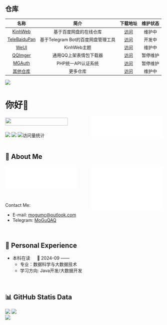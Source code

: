 ## 仓库

|                             名称                             |                             简介                             |                      下载地址                       |                      维护状态                       |
| :----------------------------------------------------------: | :----------------------------------------------------------: | :-------------------------------------------------: | :-------------------------------------------------: |
| [KinhWeb](https://github.com/mogumc/KinhWeb)  | 基于百度网盘的在线仓库 | [访问](https://github.com/mogumc/KinhWeb/releases) | 维护中 |
| [TeleBaiduPan](https://github.com/mogumc/TeleBaiduPan)  | 基于Telegram Bot的百度网盘管理工具 | [访问](https://github.com/mogumc/TeleBaiduPan/releases) | 开发中 |
| [WeUI](https://github.com/mogumc/KinhWeb-WEUI)  | KinhWeb主题 | [访问](https://github.com/mogumc/KinhWeb-WEUI/releases) | 维护中 |
| [QQImger](https://github.com/mogumc/QQImger)  | 通用QQ上架表情包下载器 | [访问](https://github.com/mogumc/QQImger/releases) | 暂停维护 |
| [MGAuth](https://github.com/mogumc/MGAuth)  | PHP统一API认证系统 | [访问](https://github.com/mogumc/MGAuth) | 暂停维护 |
| [其他仓库](https://github.com/mogumc?tab=repositories)  | 更多仓库 | [访问](https://github.com/mogumc?tab=repositories) | 维护中 |

<div align="left">
  <img src="https://ghchart.rshah.org/mogumc" />
</div>  

# 你好👋

<picture>
  <img align="right" width="45%" src="/metrics.plugin.traffic.svg" alt="Metrics" />
</picture>

### <img width="200" height="25" src="https://glitch-art.vercel.app/api/simple?word=Hi%20I'm%20MoGuQAQ&font=Doto" /> 

<div>
  <a href="https://my.baidup.top/"><img src="https://img.shields.io/badge/KinhWeb-%E8%AE%BF%E9%97%AE-8c36db" /></a>
  <a href="https://t.me/tg_tx"><img src="https://img.shields.io/badge/Telegram-交流群-66ccff" /></a>
  <img src="https://komarev.com/ghpvc/?username=mogumc&label=Views&color=orange&style=flat" alt="访问量统计" />
</div>
<br>

## 🧐 About Me

<picture>
  <img align="left" width="45%" src="/metrics.plugin.introduction.svg" alt="Metrics" />
</picture>  
<picture>
  <img align="right" width="45%" src="/metrics.plugin.steam.full.svg" alt="Metrics" />
</picture>  
<br><br><br><br><br><br>

Contact Me:
- E-mail: <mogumc@outlook.com>
- Telegram: [MoGuQAQ](https://t.me/MoGuQAQ)

<br>

## 🏢 Personal Experience

- 本科在读 &emsp; 📌 2024-09 —— 
  - 专业：数据科学与大数据技术
  - 学习方向: Java开发/大数据开发
<br>

## 📊 GitHub Statis Data

<div align="left">
  <img height="150" src="https://github-readme-stats-git-masterrstaa-rickstaa.vercel.app/api?username=mogumc&hide_border=true&show_icons=true&include_all_commits=true&line_height=21text_color=fff&icon_color=000" /> 
  <img height="150" src="https://github-readme-stats-git-masterrstaa-rickstaa.vercel.app/api/top-langs/?username=mogumc&hide_border=true&layout=compact&langs_count=6&text_color=000&icon_color=fff" />
</div>

<picture>
  <source media="(prefers-color-scheme: dark)"  srcset="https://github-readme-activity-graph.vercel.app/graph?username=mogumc&theme=tokyo-night" />
  <source media="(prefers-color-scheme: light)" srcset="https://github-readme-activity-graph.vercel.app/graph?username=mogumc&theme=xcode" />
  <img src="https://github-readme-activity-graph.vercel.app/graph?username=mogumc&theme=tokyo-night" />
</picture>
